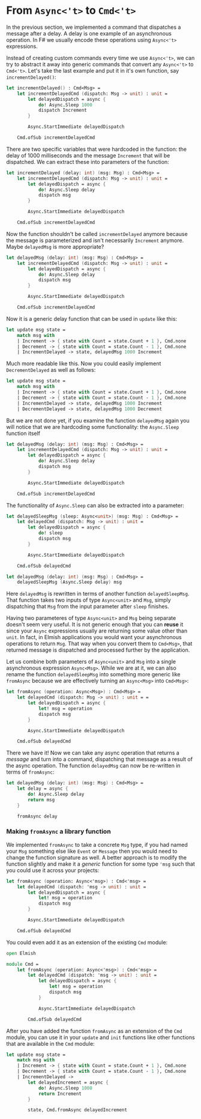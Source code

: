 # From `Async<'t>` to `Cmd<'t>`

In the previous section, we implemented a command that dispatches a message after a delay. A delay is one example of an asynchronous operation. In F# we usually encode these operations using `Async<'t>` expressions.

Instead of creating custom commands every time we use `Async<'t>`, we can try to abstract it away into generic commands that convert any `Async<'t>` to `Cmd<'t>`. Let's take the last example and put it in it's own function, say `incrementDelayed()`:
```fsharp
let incrementDelayed() : Cmd<Msg> =
    let incrementDelayedCmd (dispatch: Msg -> unit) : unit =
        let delayedDispatch = async {
            do! Async.Sleep 1000
            dispatch Increment
        }

        Async.StartImmediate delayedDispatch

    Cmd.ofSub incrementDelayedCmd
```
There are two specific variables that were hardcoded in the function: the delay of 1000 milliseconds and the message `Increment` that will be dispatched. We can extract these into parameters of the function:
```fsharp {highlight: [1]}
let incrementDelayed (delay: int) (msg: Msg) : Cmd<Msg> =
    let incrementDelayedCmd (dispatch: Msg -> unit) : unit =
        let delayedDispatch = async {
            do! Async.Sleep delay
            dispatch msg
        }

        Async.StartImmediate delayedDispatch

    Cmd.ofSub incrementDelayedCmd
```
Now the function shouldn't be called `incrementDelayed` anymore because the message is parameterized and isn't necessarily `Increment` anymore. Maybe `delayedMsg` is more appropriate?
```fsharp
let delayedMsg (delay: int) (msg: Msg) : Cmd<Msg> =
    let incrementDelayedCmd (dispatch: Msg -> unit) : unit =
        let delayedDispatch = async {
            do! Async.Sleep delay
            dispatch msg
        }

        Async.StartImmediate delayedDispatch

    Cmd.ofSub incrementDelayedCmd
```
Now it is a generic delay function that can be used in `update` like this:
```fsharp {highlight: [5]}
let update msg state =
    match msg with
    | Increment -> { state with Count = state.Count + 1 }, Cmd.none
    | Decrement -> { state with Count = state.Count - 1 }, Cmd.none
    | IncrementDelayed -> state, delayedMsg 1000 Increment
```
Much more readable like this. Now you could easily implement `DecrementDelayed` as well as follows:
```fsharp
let update msg state =
    match msg with
    | Increment -> { state with Count = state.Count + 1 }, Cmd.none
    | Decrement -> { state with Count = state.Count - 1 }, Cmd.none
    | IncrementDelayed -> state, delayedMsg 1000 Increment
    | DecrementDelayed -> state, delayedMsg 1000 Decrement
```
But we are not done yet, if you examine the function `delayedMsg` again you will notice that we are hardcoding some functionality: the `Async.Sleep` function itself
```fsharp {highlight: [4]}
let delayedMsg (delay: int) (msg: Msg) : Cmd<Msg> =
    let incrementDelayedCmd (dispatch: Msg -> unit) : unit =
        let delayedDispatch = async {
            do! Async.Sleep delay
            dispatch msg
        }

        Async.StartImmediate delayedDispatch

    Cmd.ofSub incrementDelayedCmd
```
The functionality of `Async.Sleep` can also be extracted into a parameter:
```fsharp {highlight: [4, 13]}
let delayedSleepMsg (sleep: Async<unit>) (msg: Msg) : Cmd<Msg> =
    let delayedCmd (dispatch: Msg -> unit) : unit =
        let delayedDispatch = async {
            do! sleep
            dispatch msg
        }

        Async.StartImmediate delayedDispatch

    Cmd.ofSub delayedCmd

let delayedMsg (delay: int) (msg: Msg) : Cmd<Msg> =
    delayedSleepMsg (Async.Sleep delay) msg
```
Here `delayedMsg` is rewritten in terms of another function `delayedSleepMsg`. That function takes two inputs of type `Async<unit>` and `Msg`, simply dispatching that `Msg` from the input parameter after `sleep` finishes.

Having two parameteres of type `Async<unit>` and `Msg` being separate doesn't seem very useful. It is not generic enough that you can **reuse** it since your `Async` expressions usually are returning some value other than `unit`. In fact, in Elmish applications you would want your asynchronous operations to return `Msg`. That way when you convert them to `Cmd<Msg>`, that returned message is dispatched and processed further by the application.

Let us combine both parameters of `Async<unit>` and `Msg` into a single asynchronous expression `Async<Msg>`. While we are at it, we can also rename the function `delayedSleepMsg` into something more generic like `fromAsync` because we are effectively turning an `Async<Msg>` into `Cmd<Msg>`:
```fsharp
let fromAsync (operation: Async<Msg>) : Cmd<Msg> =
    let delayedCmd (dispatch: Msg -> unit) : unit = =
        let delayedDispatch = async {
            let! msg = operation
            dispatch msg
        }

        Async.StartImmediate delayedDispatch

    Cmd.ofSub delayedCmd
```
There we have it! Now we can take any async operation that returns a *message* and turn into a command, dispatching that message as a result of the async operation. The function `delayedMsg` can now be re-written in terms of `fromAsync`:
```fsharp
let delayedMsg (delay: int) (msg: Msg) : Cmd<Msg> =
    let delay = async {
        do! Async.Sleep delay
        return msg
    }

    fromAsync delay
```
### Making `fromAsync` a library function
We implemented `fromAsync` to take a concrete `Msg` type, if you had named your `Msg` something else like `Event` or `Message` then you would need to change the function signature as well. A better approach is to modify the function slightly and make it a *generic* function for some type `'msg` such that you could use it across your projects:
```fsharp
let fromAsync (operation: Async<'msg>) : Cmd<'msg> =
    let delayedCmd (dispatch: 'msg -> unit) : unit =
        let delayedDispatch = async {
            let! msg = operation
            dispatch msg
        }

        Async.StartImmediate delayedDispatch

    Cmd.ofSub delayedCmd
```
You could even add it as an extension of the existing `Cmd` module:
```fsharp
open Elmish

module Cmd =
    let fromAsync (operation: Async<'msg>) : Cmd<'msg> =
        let delayedCmd (dispatch: 'msg -> unit) : unit =
            let delayedDispatch = async {
                let! msg = operation
                dispatch msg
            }

            Async.StartImmediate delayedDispatch

        Cmd.ofSub delayedCmd
```
After you have added the function `fromAsync` as an extension of the `Cmd` module, you can use it in your `update` and `init` functions like other functions that are available in the `Cmd` module:
```fsharp {highlight: [11]}
let update msg state =
    match msg with
    | Increment -> { state with Count = state.Count + 1 }, Cmd.none
    | Decrement -> { state with Count = state.Count - 1 }, Cmd.none
    | IncrementDelayed ->
        let delayedIncrement = async {
            do! Async.Sleep 1000
            return Increment
        }

        state, Cmd.fromAsync delayedIncrement
```